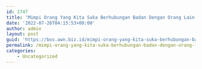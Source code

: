 ```yaml
---
id: 1747
title: 'Mimpi Orang Yang Kita Suka Berhubungan Badan Dengan Orang Lain'
date: '2022-07-26T04:15:53+00:00'
author: admin
layout: post
guid: 'https://bos.awn.biz.id/mimpi-orang-yang-kita-suka-berhubungan-badan-dengan-orang-lain/'
permalink: /mimpi-orang-yang-kita-suka-berhubungan-badan-dengan-orang-lain/
categories:
    - Uncategorized
---
```


